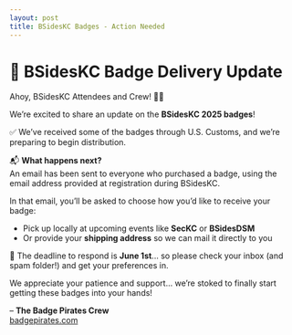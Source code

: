 ```yaml
---
layout: post
title: BSidesKC Badges - Action Needed
---
```


# 📢 BSidesKC Badge Delivery Update

Ahoy, BSidesKC Attendees and Crew! 🏴‍☠️

We’re excited to share an update on the **BSidesKC 2025 badges**!

✅ We’ve received some of the badges through U.S. Customs, and we’re preparing to begin distribution.

📬 **What happens next?**  
An email has been sent to everyone who purchased a badge, using the email address provided at registration during BSidesKC.

In that email, you’ll be asked to choose how you’d like to receive your badge:

- Pick up locally at upcoming events like **SecKC** or **BSidesDSM**
- Or provide your **shipping address** so we can mail it directly to you

📅 The deadline to respond is **June 1st**... so please check your inbox (and spam folder!) and get your preferences in.

We appreciate your patience and support... we’re stoked to finally start getting these badges into your hands!

– **The Badge Pirates Crew**  
[badgepirates.com](https://badgepirates.com)